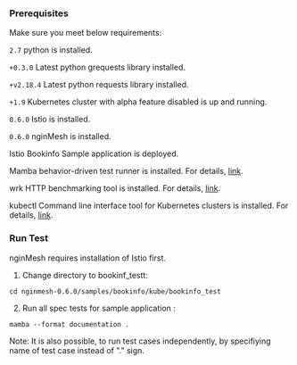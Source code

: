 ### Prerequisites

Make sure you meet below requirements:

```2.7``` python is installed.

```+0.3.0``` Latest python grequests library installed.
 
```+v2.18.4``` Latest python requests library installed.

```+1.9``` Kubernetes cluster with alpha feature disabled is up and running.

```0.6.0``` Istio is installed.

```0.6.0``` nginMesh is installed.

Istio Bookinfo Sample application is deployed.

Mamba behavior-driven test runner is installed. For details, [link](https://github.com/nestorsalceda/mamba).


wrk HTTP benchmarking tool is installed. For details, [link](https://github.com/wg/wrk).

kubectl Command line interface tool for Kubernetes clusters is installed. For details, [link](https://kubernetes.io/docs/tasks/tools/install-kubectl/).




### Run Test 
nginMesh requires installation of Istio first.

1. Change directory to bookinf_testt:
```
cd nginmesh-0.6.0/samples/bookinfo/kube/bookinfo_test
```
2. Run all spec tests for sample application :
```
mamba --format documentation .
```

Note: It is also possible, to run test cases independently, by specifiying name of test case instead of "." sign.
